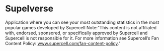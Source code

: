 # Supelverse
Application where you can see your most outstanding statistics in the most popular games developed by Supercell Note:"This content is not affiliated with, endorsed, sponsored, or specifically approved by Supercell and Supercell is not responsible for it. For more information see Supercell’s Fan Content Policy: www.supercell.com/fan-content-policy."
